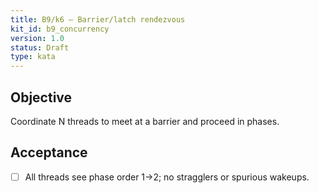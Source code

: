 ```yaml
---
title: B9/k6 — Barrier/latch rendezvous
kit_id: b9_concurrency
version: 1.0
status: Draft
type: kata
---
```

## Objective
Coordinate N threads to meet at a barrier and proceed in phases.
## Acceptance
- [ ] All threads see phase order 1→2; no stragglers or spurious wakeups.

